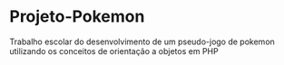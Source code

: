 # Projeto-Pokemon
 Trabalho escolar do desenvolvimento de um pseudo-jogo de pokemon utilizando os conceitos de orientação a objetos em PHP
